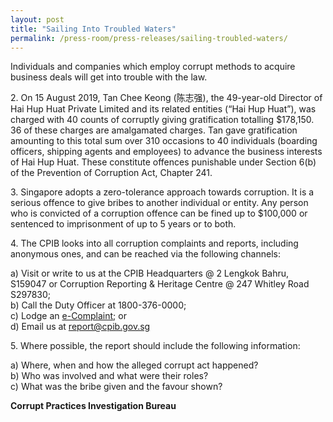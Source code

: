 ```yaml
---
layout: post
title: "Sailing Into Troubled Waters"
permalink: /press-room/press-releases/sailing-troubled-waters/
---
```

Individuals and companies which employ corrupt methods to acquire business deals will get into trouble with the law.

2\.       On 15 August 2019, Tan Chee Keong (陈志强), the 49-year-old Director of Hai Hup Huat Private Limited and its related entities (“Hai Hup Huat”), was charged with 40 counts of corruptly giving gratification totalling $178,150. 36 of these charges are amalgamated charges. Tan gave gratification amounting to this total sum over 310 occasions to 40 individuals (boarding officers, shipping agents and employees) to advance the business interests of Hai Hup Huat. These constitute offences punishable under Section 6(b) of the Prevention of Corruption Act, Chapter 241.

3\.       Singapore adopts a zero-tolerance approach towards corruption. It is a serious offence to give bribes to another individual or entity. Any person who is convicted of a corruption offence can be fined up to $100,000 or sentenced to imprisonment of up to 5 years or to both.

4\.        The CPIB looks into all corruption complaints and reports, including anonymous ones, and can be reached via the following channels:

a) Visit or write to us at the CPIB Headquarters @ 2 Lengkok Bahru, S159047 or Corruption Reporting & Heritage Centre @ 247 Whitley Road S297830;<br />
b) Call the Duty Officer at 1800-376-0000;<br />
c) Lodge an [e-Complaint](/e-services/e-complaint-for-corrupt-conduct); or<br>
d) Email us at <a class="spamspan" href="mailto:report@cpib.gov.sg">report@cpib.gov.sg</a>

5\.        Where possible, the report should include the following information:

a) Where, when and how the alleged corrupt act happened?<br />
b) Who was involved and what were their roles?<br />
c) What was the bribe given and the favour shown?

**Corrupt Practices Investigation Bureau**
